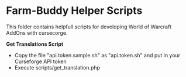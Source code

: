 # Farm-Buddy Helper Scripts


This folder contains helpfull scripts for developing World of Warcraft AddOns with cursecorge.

**Get Translations Script**  
* Copy the file "api.token.sample.sh" as "api.token.sh" and put in your Curseforge API token
* Execute scripts/get_translation.php
